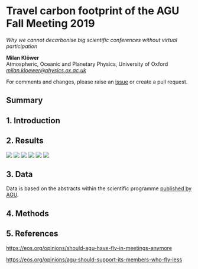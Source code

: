 # Travel carbon footprint of the AGU Fall Meeting 2019
*Why we cannot decarbonise big scientific conferences without virtual participation*

**Milan Klöwer**\
Atmospheric, Oceanic and Planetary Physics, University of Oxford\
*milan.kloewer@physics.ox.ac.uk*

For comments and changes, please raise an [issue](https://github.com/milankl/CarbonFootprintAGU/issues) or create a pull request.

## Summary

## 1. Introduction

## 2. Results
![](https://github.com/milankl/CarbonFootprintAGU/blob/master/plots/world.png)
![](https://github.com/milankl/CarbonFootprintAGU/blob/master/plots/usa.png)
![](https://github.com/milankl/CarbonFootprintAGU/blob/master/plots/europe.png)
![](https://github.com/milankl/CarbonFootprintAGU/blob/master/plots/emissions_country.png)
![](https://github.com/milankl/CarbonFootprintAGU/blob/master/plots/emissions_inequality.png)
![](https://github.com/milankl/CarbonFootprintAGU/blob/master/plots/optimal_location.png)

## 3. Data

Data is based on the abstracts within the scientific programme [published by AGU](https://agu.confex.com/agu/fm19/meetingapp.cgi/Home/0).

## 4. Methods

## 5. References

https://eos.org/opinions/should-agu-have-fly-in-meetings-anymore

https://eos.org/opinions/agu-should-support-its-members-who-fly-less

